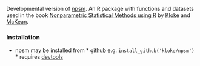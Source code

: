 Developmental version of [npsm](http://cran.r-project.org/web/packages/npsm/index.html).
An R package with functions and datasets used in the book 
[Nonparametric Statistical Methods using R](http://www.crcpress.com/product/isbn/9781439873434)
by 
[Kloke](https://github.com/kloke)
and 
[McKean](http://www.stat.wmich.edu/~mckean/).

### Installation ###
* npsm may be installed from
        * [github](https://github.com/) e.g. `install_github('kloke/npsm')`
                * requires [devtools](https://cran.r-project.org/package=devtools)


